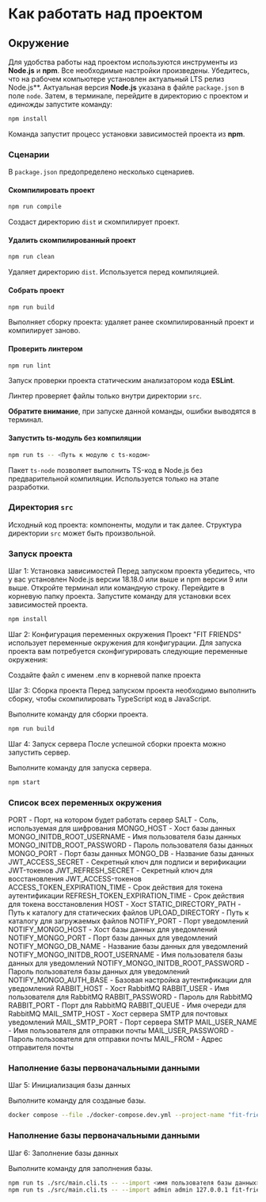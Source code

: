 # Как работать над проектом

## Окружение

Для удобства работы над проектом используются инструменты из **Node.js** и **npm**. Все необходимые настройки произведены. Убедитесь, что на рабочем компьютере установлен актуальный LTS релиз Node.js**. Актуальная версия **Node.js** указана в файле `package.json` в поле `node`. Затем, в терминале, перейдите в директорию с проектом и _единожды_ запустите команду:

```bash
npm install
```

Команда запустит процесс установки зависимостей проекта из **npm**.

### Сценарии

В `package.json` предопределено несколько сценариев.

#### Скомпилировать проект

```bash
npm run compile
```

Создаст директорию `dist` и скомпилирует проект.

#### Удалить скомпилированный проект

```bash
npm run clean
```

Удаляет директорию `dist`. Используется перед компиляцией.

#### Собрать проект

```bash
npm run build
```

Выполняет сборку проекта: удаляет ранее скомпилированный проект и компилирует заново.

#### Проверить линтером

```bash
npm run lint
```

Запуск проверки проекта статическим анализатором кода **ESLint**.

Линтер проверяет файлы только внутри директории `src`.

**Обратите внимание**, при запуске данной команды, ошибки выводятся в терминал.

#### Запустить ts-модуль без компиляции

```bash
npm run ts -- <Путь к модулю с ts-кодом>
```

Пакет `ts-node` позволяет выполнить TS-код в Node.js без предварительной компиляции. Используется только на этапе разработки.

### Директория `src`

Исходный код проекта: компоненты, модули и так далее. Структура директории `src` может быть произвольной.

### Запуск проекта

Шаг 1: Установка зависимостей
Перед запуском проекта убедитесь, что у вас установлен Node.js версии 18.18.0 или выше и npm версии 9 или выше.
Откройте терминал или командную строку.
Перейдите в корневую папку проекта.
Запустите команду для установки всех зависимостей проекта.
```bash
npm install 
```

Шаг 2: Конфигурация переменных окружения
Проект "FIT FRIENDS" использует переменные окружения для конфигурации. Для запуска проекта вам потребуется сконфигурировать следующие переменные окружения:

Создайте файл с именем .env в корневой папке проекта

Шаг 3: Сборка проекта
Перед запуском проекта необходимо выполнить сборку, чтобы скомпилировать TypeScript код в JavaScript.

Выполните команду для сборки проекта.
```bash
npm run build
```

Шаг 4: Запуск сервера
После успешной сборки проекта можно запустить сервер.

Выполните команду для запуска сервера.
```bash
npm start
```

### Список всех переменных окружения 

PORT - Порт, на котором будет работать сервер
SALT - Соль, используемая для шифрования
MONGO_HOST - Хост базы данных
MONGO_INITDB_ROOT_USERNAME - Имя пользователя базы данных
MONGO_INITDB_ROOT_PASSWORD - Пароль пользователя базы данных
MONGO_PORT - Порт базы данных
MONGO_DB - Название базы данных
JWT_ACCESS_SECRET - Секретный ключ для подписи и верификации JWT-токенов
JWT_REFRESH_SECRET - Секретный ключ для восстановления JWT_ACCESS-токенов
ACCESS_TOKEN_EXPIRATION_TIME - Срок действия для токена аутентификации
REFRESH_TOKEN_EXPIRATION_TIME - Срок действия для токена восстановления
HOST - Хост
STATIC_DIRECTORY_PATH - Путь к каталогу для статических файлов
UPLOAD_DIRECTORY - Путь к каталогу для загружаемых файлов
NOTIFY_PORT - Порт уведомлений
NOTIFY_MONGO_HOST - Хост базы данных для уведомлений
NOTIFY_MONGO_PORT - Порт базы данных для уведомлений
NOTIFY_MONGO_DB_NAME - Название базы данных для уведомлений
NOTIFY_MONGO_INITDB_ROOT_USERNAME - Имя пользователя базы данных для уведомлений
NOTIFY_MONGO_INITDB_ROOT_PASSWORD - Пароль пользователя базы данных для уведомлений
NOTIFY_MONGO_AUTH_BASE - Базовая настройка аутентификации для уведомлений
RABBIT_HOST - Хост RabbitMQ
RABBIT_USER - Имя пользователя для RabbitMQ
RABBIT_PASSWORD - Пароль для RabbitMQ
RABBIT_PORT - Порт для RabbitMQ
RABBIT_QUEUE - Имя очереди для RabbitMQ
MAIL_SMTP_HOST - Хост сервера SMTP для почтовых уведомлений
MAIL_SMTP_PORT - Порт сервера SMTP
MAIL_USER_NAME - Имя пользователя для отправки почты
MAIL_USER_PASSWORD - Пароль пользователя для отправки почты
MAIL_FROM - Адрес отправителя почты


### Наполнение базы первоначальными данными

Шаг 5: Инициализация базы данных

Выполните команду для созданые базы.
```bash
docker compose --file ./docker-compose.dev.yml --project-name "fit-friends" up -d
```

### Наполнение базы первоначальными данными

Шаг 6: Заполнение базы данных

Выполните команду для заполнения базы.
```bash
npm run ts ./src/main.cli.ts -- --import <имя пользователя базы данных> <пароль пользователя базы данных> <хост базы данных> <название базы данных> <соль>
npm run ts ./src/main.cli.ts -- --import admin admin 127.0.0.1 fit-friends secret 
```
